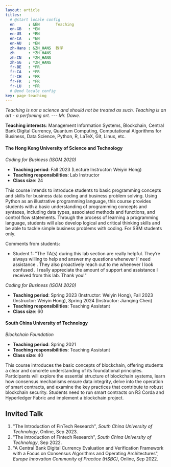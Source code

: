 ```yaml
---
layout: article
titles:
  # @start locale config
  en      : &EN       Teaching
  en-GB   : *EN
  en-US   : *EN
  en-CA   : *EN
  en-AU   : *EN
  zh-Hans : &ZH_HANS  教学
  zh      : *ZH_HANS
  zh-CN   : *ZH_HANS
  zh-SG   : *ZH_HANS
  fr-BE   : *FR
  fr-CA   : *FR
  fr-CH   : *FR
  fr-FR   : *FR
  fr-LU   : *FR
  # @end locale config
key: page-teaching
---
```


_Teaching is not a science and should not be treated as such. Teaching is an art - a perfoming art.  --- Mr. Dawe._

**Teaching interests**: Management Information Systems, Blockchain, Central Bank Digital Currency, Quantum Computing, Computational Algorithms for Business, Data Science, Python, R, LaTeX, Git, Linux, etc.

#### The Hong Kong University of Science and Technology 

_Coding for Business (ISOM 2020)_
- **Teaching period**: Fall 2023 (Lecture Instructor: Weiyin Hong)
- **Teaching responsibilities**: Lab Instructor
- **Class size**: 24

This course intends to introduce students to basic programming concepts and skills for business data coding and business problem solving. Using Python as an illustrative programming language, this course provides students with a basic understanding of programming concepts and syntaxes, including data types, associated methods and functions, and control flow statements. Through the process of learning a programming language, students will also develop logical and critical thinking skills and be able to tackle simple business problems with coding. For SBM students only.

Comments from students:
- Student 1: "The TA(s) during this lab section are really helpful. They’re always willing to help and answer my questions whenever I’ need assistance . They also proactively reach out to me whenever I look confused . I really appreciate the amount of support and assistance I received from this lab. Thank you!"

_Coding for Business (ISOM 2020)_
- **Teaching period**: Spring 2023 (Instructor: Weiyin Hong), Fall 2023 (Instructor: Weiyin Hong), Spring 2024 (Instructor: Jianqing Chen)
- **Teaching responsibilities**: Teaching Assistant
- **Class size**: 60


#### South China University of Technology 

_Blockchain Foundation_
- **Teaching period**: Spring 2021
- **Teaching responsibilities**: Teaching Assistant
- **Class size**: 40

This course introduces the basic concepts of blockchain, offering students a clear and concrete understanding of its foundational principles. Participants will explore the essential structure of blockchain systems, learn how consensus mechanisms ensure data integrity, delve into the operation of smart contracts, and examine the key practices that contribute to robust blockchain security. Students need to run smart contracts on R3 Corda and Hyperledger Fabric and implement a blockchain project.

## **Invited Talk**
1. "The Introduction of FinTech Research", _South China University of Technology_, Online, Sep 2023.
2. "The introduction of Fintech Research", _South China University of Technology_, Sep 2022.
3. "A Central Bank Digital Currency Evaluation and Verification Framework with a Focus on Consensus Algorithms and Operating Architectures", _Europe Innovation Community of Practice (HSBC)_, Online, Sep 2022.